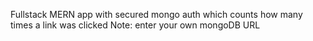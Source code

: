 Fullstack MERN app with secured mongo auth which counts how many times a link was clicked
Note: enter your own mongoDB URL

